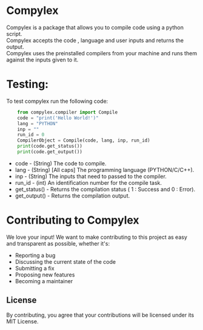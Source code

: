 # Compylex

Compylex is a package that allows you to compile code using a python script.<br> Compylex accepts the code , language and user inputs and returns the output.<br> Compylex uses the preinstalled compilers from your machine and runs them against the inputs given to it.

# Testing:

To test compylex run the following code:

```python
    from compylex.compiler import Compile
    code = "print('Hello World!')"
    lang = "PYTHON"
    inp = ""
    run_id = 0
    CompilerObject = Compile(code, lang, inp, run_id)
    print(code.get_status())
    print(code.get_output())

```

- code - (String) The code to compile.
- lang - (String) [All caps] The programming language (PYTHON/C/C++).
- inp - (String) The inputs that need to passed to the compiler.
- run_id - (int) An identification number for the compile task.
- get_status() - Returns the compilation status ( 1 : Success and 0 : Error).
- get_output() - Returns the compilation output.

# Contributing to Compylex

We love your input! We want to make contributing to this project as easy and transparent as possible, whether it's:

- Reporting a bug
- Discussing the current state of the code
- Submitting a fix
- Proposing new features
- Becoming a maintainer

## License

By contributing, you agree that your contributions will be licensed under its MIT License.
